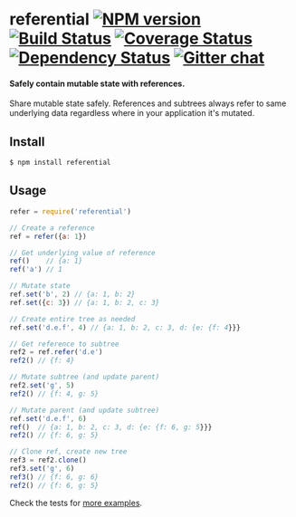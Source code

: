 # referential [![NPM version][npm-img]][npm-url] [![Build Status][travis-img]][travis-url] [![Coverage Status][coveralls-img]][coveralls-url] [![Dependency Status][dependency-img]][dependency-url] [![Gitter chat][gitter-img]][gitter-url]
#### Safely contain mutable state with references.

Share mutable state safely. References and subtrees always refer to same
underlying data regardless where in your application it's mutated.

## Install
```bash
$ npm install referential
```

## Usage
```javascript
refer = require('referential')

// Create a reference
ref = refer({a: 1})

// Get underlying value of reference
ref()    // {a: 1}
ref('a') // 1

// Mutate state
ref.set('b', 2) // {a: 1, b: 2}
ref.set({c: 3}) // {a: 1, b: 2, c: 3}

// Create entire tree as needed
ref.set('d.e.f', 4) // {a: 1, b: 2, c: 3, d: {e: {f: 4}}}

// Get reference to subtree
ref2 = ref.refer('d.e')
ref2() // {f: 4}

// Mutate subtree (and update parent)
ref2.set('g', 5)
ref2() // {f: 4, g: 5}

// Mutate parent (and update subtree)
ref.set('d.e.f', 6)
ref()  // {a: 1, b: 2, c: 3, d: {e: {f: 6, g: 5}}}
ref2() // {f: 6, g: 5}

// Clone ref, create new tree
ref3 = ref2.clone()
ref3.set('g', 6)
ref3() // {f: 6, g: 6}
ref2() // {f: 6, g: 5}
```

Check the tests for [more examples][examples].

[examples]:         https://github.com/zeekay/referential/blob/master/test/test.coffee

[travis-img]:     https://img.shields.io/travis/zeekay/referential.svg
[travis-url]:     https://travis-ci.org/zeekay/referential
[coveralls-img]:  https://coveralls.io/repos/zeekay/referential/badge.svg?branch=master&service=github
[coveralls-url]:  https://coveralls.io/github/zeekay/referential?branch=master
[dependency-url]: https://david-dm.org/zeekay/referential
[dependency-img]: https://david-dm.org/zeekay/referential.svg
[npm-img]:        https://img.shields.io/npm/v/referential.svg
[npm-url]:        https://www.npmjs.com/package/referential
[gitter-img]:     https://badges.gitter.im/join-chat.svg
[gitter-url]:     https://gitter.im/zeekay/hi

<!-- not used -->
[downloads-img]:     https://img.shields.io/npm/dm/referential.svg
[downloads-url]:     http://badge.fury.io/js/referential
[devdependency-img]: https://david-dm.org/zeekay/referential/dev-status.svg
[devdependency-url]: https://david-dm.org/zeekay/referential#info=devDependencies

